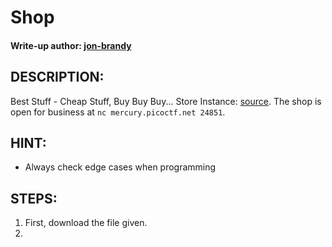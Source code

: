 # Shop
#### Write-up author: [jon-brandy](https://github.com/jon-brandy)
## DESCRIPTION:
Best Stuff - Cheap Stuff, Buy Buy Buy... Store Instance: [source](https://github.com/jon-brandy/CTF-WRITE-UP/blob/99ff48d928990503eb7ceaeb39ca31875b3a24ab/Asset/Shop/source). The shop is open for business at `nc mercury.picoctf.net 24851`.
## HINT:
- Always check edge cases when programming
## STEPS:
1. First, download the file given.
2. 
